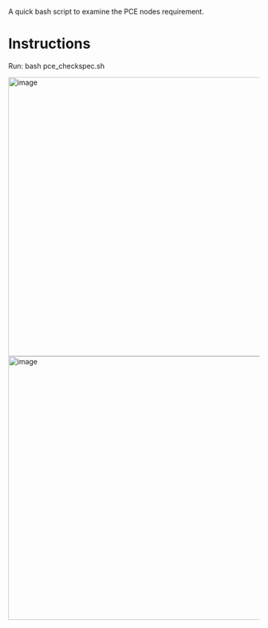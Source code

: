 A quick bash script to examine the PCE nodes requirement.

# Instructions
Run: bash pce_checkspec.sh

<img width="559" alt="image" src="https://user-images.githubusercontent.com/15991040/127792229-d443b4a9-3999-409a-ab37-8b8da70b9d62.png">

<img width="528" alt="image" src="https://user-images.githubusercontent.com/15991040/127792248-2abda409-abbd-422f-b839-ab4ac7bdbee4.png">

